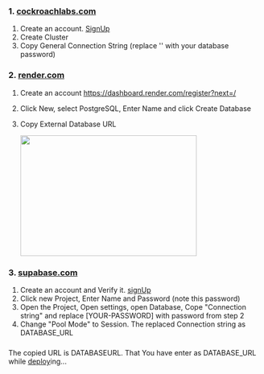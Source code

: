 ### 1. [cockroachlabs.com](https://cockroachlabs.cloud/)
   1. Create an account. [SignUp](https://cockroachlabs.cloud/signup)
   2. Create Cluster
   3. Copy General Connection String (replace '<ENTER-SQL-USER-PASSWORD>' with your database password)
### 2. [render.com](https://dashboard.render.com)
   1. Create an account https://dashboard.render.com/register?next=/
   2. Click New, select PostgreSQL, Enter Name and click Create Database
   3. Copy External Database URL

      <img src="https://i.imgur.com/arOjTDr.jpeg" width="350" height="240">

### 3. [supabase.com](https://app.supabase.com/projects)
   1. Create an account and Verify it. [signUp](https://app.supabase.com/sign-up)
   2. Click new Project, Enter Name and Password (note this password)
   3. Open the Project, Open settings, open Database, Cope "Connection string" and replace [YOUR-PASSWORD] with password from step 2
   4. Change "Pool Mode" to Session. The replaced Connection string as DATABASE_URL

#####
 The copied URL is DATABASEURL. That You have enter as DATABASE_URL while [deploy](https://levanter-qr.vercel.app/koyeb)ing...
<!---
### 2. [railway.app](https://railway.app/dashboard)
1. Create an account https://railway.app/
2. Click New Project as PostgreSQL Project
3. Open Connect tab, Copy Postgres Connection URL
##### You can follow render or railway upto YOU
---!>